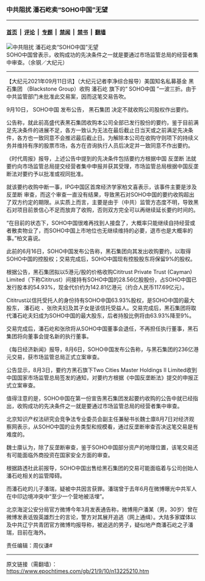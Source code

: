 ### 中共阻扰 潘石屹卖“SOHO中国”无望

---

#### [首页](../../../..?n13225210) &nbsp;|&nbsp; [评论](../../../../../epoch-comment?n13225210) &nbsp;|&nbsp; [专题](../../../../../epoch-special?n13225210) &nbsp;|&nbsp; [禁闻](../../../../../epoch-news?n13225210) &nbsp;|&nbsp; [禁书](../../../../../books?n13225210) &nbsp;|&nbsp; [翻墙](https://github.com/gfw-breaker/nogfw/blob/master/README.md?n13225210)


<div><img alt="中共阻扰 潘石屹卖“SOHO中国”无望" class="attachment-djy_600_400 size-djy_600_400 wp-post-image" src="https://i.epochtimes.com/assets/uploads/2016/03/1603080928452478.jpg"/>
<div class="caption">
 SOHO中国曾表示，收购成功的先决条件之一就是要通过市场监管总局的经营者集中审查。（余钢／大纪元）
</div></div><hr/><div class="post_content" id="artbody" itemprop="articleBody">
 <!-- article content begin -->
 <p>
  【大纪元2021年09月11日讯】（大纪元记者李净综合报导）美国知名私募基金
  <ok href="https://www.epochtimes.com/gb/tag/%E9%BB%91%E7%9F%B3%E9%9B%86%E5%9B%A2.html">
   黑石集团
  </ok>
  （Blackstone Group）收购
  <ok href="https://www.epochtimes.com/gb/tag/%E6%BD%98%E7%9F%B3%E5%B1%B9.html">
   潘石屹
  </ok>
  旗下的“
  <ok href="https://www.epochtimes.com/gb/tag/soho%E4%B8%AD%E5%9B%BD.html">
   SOHO中国
  </ok>
  ”一波三折。由于中共监管部门未批准此交易案，因而这笔交易告吹。
 </p>
 <p>
  9月10日，
  <ok href="https://www.epochtimes.com/gb/tag/soho%E4%B8%AD%E5%9B%BD.html">
   SOHO中国
  </ok>
  发布公告，
  <ok href="https://www.epochtimes.com/gb/tag/%E9%BB%91%E7%9F%B3%E9%9B%86%E5%9B%A2.html">
   黑石集团
  </ok>
  决定不就收购公司股权作出要约。
 </p>
 <p>
  公告称，就此前高盛代表黑石集团收购本公司全部已发行股份的要约，鉴于目前满足先决条件的进展不足，各方一致认为无法在最后截止日当天或之前满足先决条件，各方也一致同意不会推迟最后截止日。为解除本公司在收购守则项下的持续义务并维持有序的股票市场，各方在咨询执行人员后决定并一致同意不作出要约。
 </p>
 <p>
  《时代周报》报导，上述公告中提到的先决条件包括要约方根据中国
  <ok href="https://www.epochtimes.com/gb/tag/%E5%8F%8D%E5%9E%84%E6%96%AD.html">
   反垄断
  </ok>
  法就要约向市场监管总局提交经营者集中申报并获其受理，市场监管总局根据中国反垄断法对要约予以批准或视同批准。
 </p>
 <p>
  就该要约收购中断一事，IPG中国区首席经济学家柏文喜表示，该事件主要是涉及
  <ok href="https://www.epochtimes.com/gb/tag/%E5%8F%8D%E5%9E%84%E6%96%AD.html">
   反垄断
  </ok>
  审查，而这个审查一直没有结果，导致黑石对SOHO中国的要约收购超出了双方约定的期限。从实质上而言，主要是由于（中共）监管方态度不明，导致黑石对项目前景信心不足而放弃了收购，否则双方完全可以再继续延长要约时间的。
 </p>
 <p>
  “在目前的状态下，SOHO中国很难再找到人接盘了，大概率只能继续自持经营或者散卖物业了，而SOHO中国上市地位也无继续维持的必要，退市也是大概率的事。”柏文喜说。
 </p>
 <p>
  此前的6月16日，SOHO中国发布公告称，黑石集团向其发出收购要约，以取得SOHO中国的控股权；交易完成后，SOHO中国现有控股股东将保留9%的股权。
 </p>
 <p>
  根据公告，黑石集团拟以5港元/股的价格收购Cititrust Private Trust (Cayman) Limited（下称Cititrust）间接持有SOHO中国的28.56亿股股份，占SOHO中国已发行股本的54.93%，现金代价约为142.81亿港元（约合人民币117.69亿元）。
 </p>
 <p>
  Cititrust以信托受托人的身份持有SOHO中国63.93%股权，是SOHO中国的最大股东，
  <ok href="https://www.epochtimes.com/gb/tag/%E6%BD%98%E7%9F%B3%E5%B1%B9.html">
   潘石屹
  </ok>
  、张欣夫妇及其子女是该信托受益人。交易完成后，黑石集团将取代潘石屹夫妇成为SOHO中国的最大股东，后者持股比例将由63.93%降至9%。
 </p>
 <p>
  交易完成后，潘石屹和张欣将从SOHO中国董事会退任，不再担任执行董事，黑石集团将向董事会提名新的执行董事。
 </p>
 <p>
  《每日经济新闻》报导，8月6日，SOHO中国发布公告称，与黑石集团的236亿港元交易，获市场监管总局正式立案审查。
 </p>
 <p>
  公告显示，8月3日，要约方黑石旗下Two Cities Master Holdings II Limited收到中国国家市场监管总局签发的通知，对要约方根据《中国反垄断法》提交的申报正式立案审查。
 </p>
 <p>
  值得注意的是，SOHO中国在第一份宣告黑石集团发起要约收购的公告中就已经指出，收购成功的先决条件之一就是要通过市场监管总局的经营者集中审查。
 </p>
 <p>
  北京知识产权法研究会竞争法专业委员会副主任兼秘书长魏士廪8月7日对经济观察网表示，从SOHO中国的业务类型和规模看，通过反垄断审查否决这笔交易是有难度的。
 </p>
 <p>
  魏士廪认为，除了反垄断审查，鉴于SOHO中国部分资产的地理位置，该笔交易还有可能面临外商投资在国家安全方面的审查。
 </p>
 <p>
  根据路透社此前报导，SOHO中国出售给黑石集团的交易可能面临着与公司创始人潘石屹相关的监管障碍。
 </p>
 <p>
  而潘石屹的儿子潘瑞，疑被中共因言获罪。潘瑞曾于去年6月在微博曝光中共军人在中印边境冲突中“至少一个营地被活埋”。
 </p>
 <p>
  北京海淀公安分局官方微博今年3月发表通告称，微博用户潘某（男，30岁）曾在微博发表诋毁英雄烈士的言论，警方对其展开追逃（网上通缉）。大陆多家媒体以及中共辽宁共青团官方微博均报导称，被追逃的男子，疑似地产商潘石屹之子潘瑞，目前在海外。
 </p>
 <p>
  责任编辑：周仪谦#
 </p>
 <!-- article content end -->
 <div id="below_article_ad">
 </div>
</div>


---

原文链接（需翻墙）：https://www.epochtimes.com/gb/21/9/10/n13225210.htm